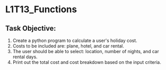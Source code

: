 # L1T13_Functions
Task Objective:
---------------
1.  Create a python program to calculate a user's holiday cost.
2.  Costs to be included are: plane, hotel, and car rental.
3.  The user should be able to select: location, number of nights, and car rental days.
4.  Print out the total cost and cost breakdown based on the input criteria.
